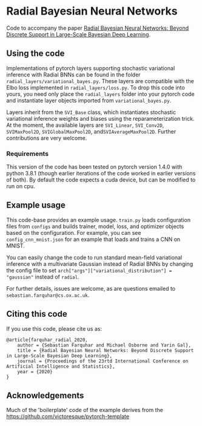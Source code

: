 # Radial Bayesian Neural Networks
Code to accompany the paper [Radial Bayesian Neural Networks: Beyond Discrete Support in Large-Scale Bayesian Deep Learning](https://arxiv.org/abs/1907.00865).

## Using the code
Implementations of pytorch layers supporting stochastic variational inference with Radial BNNs can be found in the folder `radial_layers/variational_bayes.py`.
These layers are compatible with the Elbo loss implemented in `radial_layers/loss.py`.
To drop this code into yours, you need only place the `radial_layers` folder into your pytorch code and instantiate layer objects imported from `variational_bayes.py`.

Layers inherit from the `SVI_Base` class, which instantiates stochastic variational inference weights and biases using the reparameterization trick.
At the moment, the available layers are `SVI_Linear`, `SVI_Conv2D`, `SVIMaxPool2D`, `SVIGlobalMaxPool2D`, and`SVIAverageMaxPool2D`.
Further contributions are very welcome.

### Requirements
This version of the code has been tested on pytorch version 1.4.0 with python 3.8.1 (though earlier iterations of the code worked in earlier versions of both). By default the code expects a cuda device, but can be modified to run on cpu.

## Example usage
This code-base provides an example usage.
`train.py` loads configuration files from `configs` and builds trainer, model, loss, and optimizer objects based on the configuration.
For example, you can see `config_cnn_mnist.json` for an example that loads and trains a CNN on MNIST.

You can easily change the code to run standard mean-field variational inference with a multivariate Gaussian instead of Radial BNNs by changing the config file to set `arch["args"]["variational_distribution"] = "gaussian"` instead of `radial`.

For further details, issues are welcome, as are questions emailed to `sebastian.farquhar@cs.ox.ac.uk`.

## Citing this code
If you use this code, please cite us as:
```
@article{farquhar_radial_2020,
    author = {Sebastian Farquhar and Michael Osborne and Yarin Gal},
    title = {Radial Bayesian Neural Networks: Beyond Discrete Support in Large-Scale Bayesian Deep Learning},
    journal = {Proceedings of the 23rtd International Conference on Artificial Intelligence and Statistics},
    year = {2020}
}
```

## Acknowledgements
Much of the 'boilerplate' code of the example derives from the https://github.com/victoresque/pytorch-template 
